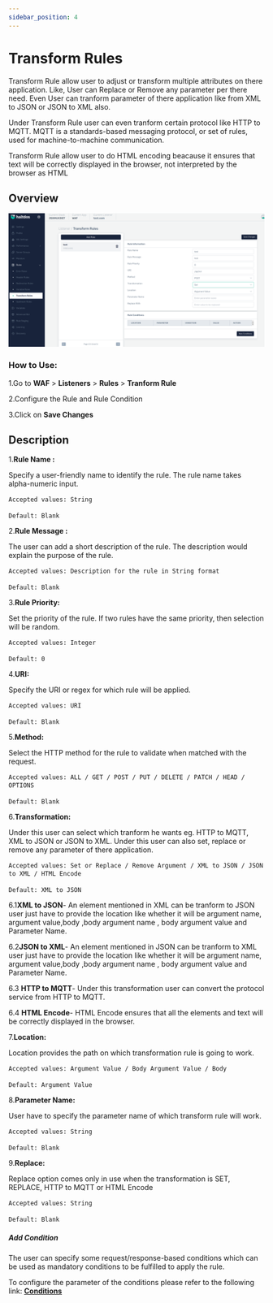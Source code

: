 ```yaml
---
sidebar_position: 4
---
```


# Transform Rules 

Transform Rule allow user to adjust or transform multiple attributes on there application. Like, User can Replace or Remove any parameter per there need. Even User can tranform parameter of there application like from XML to JSON or JSON to XML also.

Under Transform Rule user can even tranform certain protocol like HTTP to MQTT. MQTT is a standards-based messaging protocol, or set of rules, used for machine-to-machine communication.

Transform Rule allow user to do HTML encoding beacause it ensures that text will be correctly displayed in the browser, not interpreted by the browser as HTML

## Overview 

![transformrule](/img/waf/v7/docs/transformrule.png)

### How to Use:

1.Go to **WAF** > **Listeners** > **Rules** > **Tranform Rule**

2.Configure the Rule and Rule Condition 

3.Click on **Save Changes**

## Description 

1.**Rule Name :**

Specify a user-friendly name to identify the rule. The rule name takes alpha-numeric input.

    Accepted values: String

    Default: Blank

2.**Rule Message :**

The user can add a short description of the rule. The description would explain the purpose of the rule.

    Accepted values: Description for the rule in String format

    Default: Blank

3.**Rule Priority:** 

Set the priority of the rule. If two rules have the same priority, then selection will be random.

    Accepted values: Integer

    Default: 0

4.**URI:**

Specify the URI or regex for which rule will be applied. 

    Accepted values: URI

    Default: Blank

5.**Method:**

Select the HTTP method for the rule to validate when matched with the request.

    Accepted values: ALL / GET / POST / PUT / DELETE / PATCH / HEAD / OPTIONS

    Default: Blank

6.**Transformation:**

Under this user can select which tranform he wants eg. HTTP to MQTT, XML to JSON or JSON to XML. Under this user can also set, replace or remove any parameter of there application.

    Accepted values: Set or Replace / Remove Argument / XML to JSON / JSON to XML / HTML Encode

    Default: XML to JSON
     
 6.1**XML to JSON**- An element mentioned in XML can be tranform to JSON user just have to provide the location like whether it will be argument name, argument value,body ,body argument name , body argument value and Parameter Name.

 6.2**JSON to XML**- An element mentioned in JSON can be tranform to XML user just have to provide the location like whether it will be argument name, argument value,body ,body argument name , body argument value and Parameter Name.

 6.3 **HTTP to MQTT**- Under this transformation user can convert the protocol service from HTTP to MQTT.

 6.4 **HTML Encode**- HTML Encode ensures that all the elements and text will be correctly displayed in the browser.

7.**Location:**

Location provides the path on which transformation rule is going to work.

    Accepted values: Argument Value / Body Argument Value / Body

    Default: Argument Value

8.**Parameter Name:**

User have to specify the parameter name of which transform rule will work.

    Accepted values: String

    Default: Blank

9.**Replace:**

Replace option comes only in use when the transformation is SET, REPLACE, HTTP to MQTT or HTML Encode

    Accepted values: String

    Default: Blank

##### **Add Condition**

The user can specify some request/response-based conditions which can be used as mandatory conditions to be fulfilled to apply the rule.

To configure the parameter of the conditions please refer to the following link: [**Conditions**](/enterprise/waf/listener/profiles/rules/conditions)